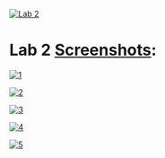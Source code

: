 [![Lab 2](https://drive.google.com/uc?export=view&id=1TgJJ-YaLPtFsn_FiDXYZEizTMyVUcDT4)](https://drive.google.com/drive/folders/1x8UM7VACtKL4fIJMyl-nu5Hf6g8JdqNB)

# Lab 2 [Screenshots](https://drive.google.com/drive/folders/1x8UM7VACtKL4fIJMyl-nu5Hf6g8JdqNB):

[![1](https://drive.google.com/uc?export=view&id=1Ap0Mg4cnKIfT6TkFJrmmwrxhiQNMk7gY)](https://drive.google.com/drive/folders/1x8UM7VACtKL4fIJMyl-nu5Hf6g8JdqNB)

[![2](https://drive.google.com/uc?export=view&id=1TDcMA8LhUjUVywwSTc4k76mNaNwiz0-6)](https://drive.google.com/drive/folders/1x8UM7VACtKL4fIJMyl-nu5Hf6g8JdqNB)

[![3](https://drive.google.com/uc?export=view&id=172un3YZpgXK6Y2rwDOi_N-OOaTF3UYZE)](https://drive.google.com/drive/folders/1x8UM7VACtKL4fIJMyl-nu5Hf6g8JdqNB)

[![4](https://drive.google.com/uc?export=view&id=1EjauAFjtnE_fQYBoHeDlE5zlM2y-pBGz)](https://drive.google.com/drive/folders/1x8UM7VACtKL4fIJMyl-nu5Hf6g8JdqNB)

[![5](https://drive.google.com/uc?export=view&id=11yr41Quyjb1j-Z9V47R_kttGvXbX6Qmi)](https://drive.google.com/drive/folders/1x8UM7VACtKL4fIJMyl-nu5Hf6g8JdqNB)

